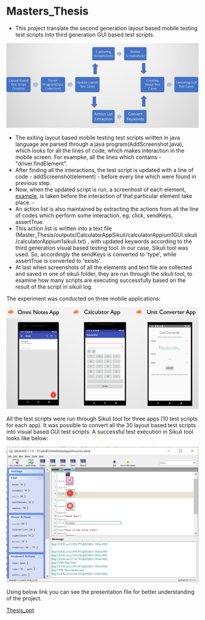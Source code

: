 # Masters_Thesis
- This project translate the second generation layout based mobile testing test scripts into third generation GUI based test scripts. 

![](docs/blockDiagramThesis.PNG)

- The exiting layout based mobile testing test scripts written in java language are parsed through a java program(AddScreenshot.java), which looks for all the lines of code, which makes interaction in the mobile screen. For exampke, all the lines which contains - "driver.findElement". 
- After finding all the interactions, the test script is updated with a line of code -  addScreenshot(element) - before every line which were found in previous step. 
- Now, when the updated script is run, a screenhost of each element, [example](Master_Thesis/outputs/CalculatorAppSikuli/calculatorAppium1GUI.sikuli/), is taken before the interaction of that particular element take place. -
- An action list is also maintained by extracting the actions from all the line of codes which perform some interaction. eg. click, sendKeys, assertTrue. 
- This action list is written into a text file (Master_Thesis/outputs/CalculatorAppSikuli/calculatorAppium1GUI.sikuli/calculatorAppium1sikuli.txt) , with updated keywords according to the third generation visual based testing tool. In our case, Sikuli tool was used. So, accordingly the sendKeys is converted to 'type', while assertTrue is converted to 'exists'.
- At last when screenshots of all the elements and text file are collected and saved in one of sikuli folder, they are run through the sikuli tool, to examine how many scripts are executing successfully based on the result of the script in sikuli log. 

The experiment was conducted on three mobile applications:

![](docs/allApps.PNG)

All the test scripts were run through Sikuli tool for three apps (10 test scripts for each app). It was possible to convert all the 30 layout based test scripts into visual based GUI test scripts. A successful test execution in Sikuli tool looks like below:

![](docs/omni_notes_1_GUI_sikuli.PNG)

Using below link you can see the presentation file for better understanding of the project. 

[Thesis_ppt](https://1drv.ms/p/s!Am3ut3u_p6QTiinZt5ueTKp9Ce0Z?e=Jk3zS2)
